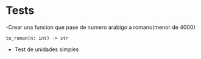 # Tests

-Crear una funcion que pase de numero arabigo a romano(menor de 4000)
```
to_roman(n: int) -> str
```
- Test de unidades simples